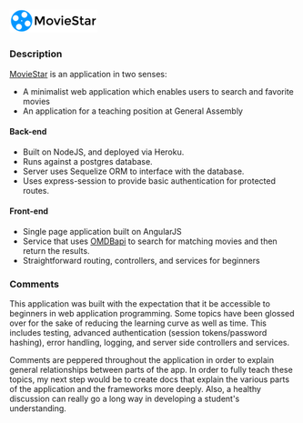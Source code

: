 

## ![alttext](./public/images/MovieStar-logo.png )

### Description

 [MovieStar](http://moviestar-io.tech) is an application in two senses:
 * A minimalist web application which enables users to search and favorite movies
 * An application for a teaching position at General Assembly

#### Back-end

* Built on NodeJS, and deployed via Heroku.
* Runs against a postgres database.
* Server uses Sequelize ORM to interface with the database.
* Uses express-session to provide basic authentication for protected routes.

#### Front-end

* Single page application built on AngularJS
*  Service that uses [OMDBapi](http://www.omdbapi.com/) to search for matching movies and then return the results.
* Straightforward routing, controllers, and services for beginners

### Comments

This application was built with the expectation that it be accessible to beginners in web application programming. Some topics have been glossed over for the sake of reducing the learning curve as well as time. This includes testing, advanced authentication (session tokens/password hashing), error handling, logging, and server side controllers and services.

Comments are peppered throughout the application in order to explain general relationships between parts of the app.  In order to fully teach these topics, my next step would be to create docs that explain the various parts of the application and the frameworks more deeply. Also, a healthy discussion can really go a long way in developing a student's understanding.
